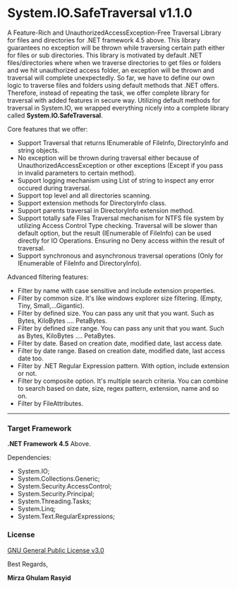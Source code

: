 # System.IO.SafeTraversal v1.1.0


A Feature-Rich and UnauthorizedAccessException-Free Traversal Library for files and directories for .NET framework 4.5 above. This library guarantees no exception will be thrown while traversing certain path either for files or sub directories. This library is motivated by default .NET files/directories where when we traverse directories to get files or folders and we hit unauthorized access folder, an exception will be thrown and traversal will complete unexpectedly. So far, we have to define our own logic to traverse files and folders using default methods that .NET offers. Therefore, instead of repeating the task, we offer complete library for traversal with added features in secure way. Utilizing default methods for traversal in System.IO, we wrapped everything nicely into a complete library called **System.IO.SafeTraversal**.

Core features that we offer:
* Support Traversal that returns IEnumerable of FileInfo, DirectoryInfo and string objects.
* No exception will be thrown during traversal either because of UnauthorizedAccessException or other exceptions (Except if you pass in invalid parameters to certain method).
* Support logging mechanism using List of string to inspect any error occured during traversal.
* Support top level and all directories scanning.
* Support extension methods for DirectoryInfo class.
* Support parents traversal in DirectoryInfo extension method.
* Support totally safe Files Traversal mechanism for NTFS file system by utilizing Access Control Type checking. Traversal will be slower than default option, but the result (IEnumerable of FileInfo) can be used directly for IO Operations. Ensuring no Deny access within the result of traversal.
* Support synchronous and asynchronous traversal operations (Only for IEnumerable of FileInfo and DirectoryInfo).

Advanced filtering features:
* Filter by name with case sensitive and include extension properties.
* Filter by common size. It's like windows explorer size filtering. (Empty, Tiny, Small,...Gigantic).
* Filter by defined size. You can pass any unit that you want. Such as Bytes, KiloBytes .... PetaBytes.
* Filter by defined size range. You can pass any unit that you want. Such as Bytes, KiloBytes .... PetaBytes.
* Filter by date. Based on creation date, modified date, last access date.
* Filter by date range. Based on creation date, modified date, last access date too.
* Filter by .NET Regular Expression pattern. With option, include extension or not.
* Filter by composite option. It's multiple search criteria. You can combine to search based on date, size, regex pattern, extension, name and so on.
* Filter by FileAttributes.

-----

### Target Framework
**.NET Framework 4.5** Above.

Dependencies:
* System.IO;
* System.Collections.Generic;
* System.Security.AccessControl;
* System.Security.Principal;
* System.Threading.Tasks;
* System.Linq;
* System.Text.RegularExpressions;


### License
[GNU General Public License v3.0](https://github.com/mirzaevolution/System.IO.SafeTraversal/blob/master/LICENSE)


Best Regards,

**Mirza Ghulam Rasyid**

